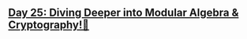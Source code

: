 ## [Day 25: Diving Deeper into Modular Algebra & Cryptography!🔢](https://www.linkedin.com/pulse/day-25-diving-deeper-modular-algebra-cryptography-xa1hf/?trackingId=RH1VpeQqUsxMql3Oqagg%2BQ%3D%3D)

